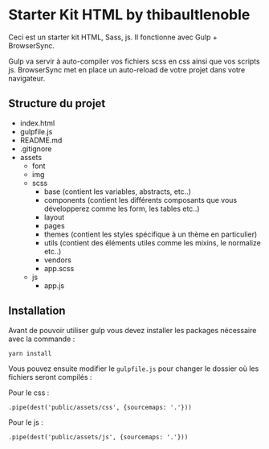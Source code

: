 # Starter Kit HTML by thibaultlenoble

Ceci est un starter kit HTML, Sass, js. Il fonctionne avec Gulp + BrowserSync.

Gulp va servir à auto-compiler vos fichiers scss en css ainsi que vos scripts js.
BrowserSync met en place un auto-reload de votre projet dans votre navigateur.

## Structure du projet

* index.html
* gulpfile.js
* README.md
* .gitignore
* assets
  * font
  * img
  * scss
    * base (contient les variables, abstracts, etc..)
    * components (contient les différents composants que vous développerez comme les form, les tables etc..)
    * layout 
    * pages
    * themes (contient les styles spécifique à un thème en particulier)
    * utils (contient des éléments utiles comme les mixins, le normalize etc..)
    * vendors
    * app.scss
  * js
    * app.js

## Installation 

Avant de pouvoir utiliser gulp vous devez installer les packages nécessaire avec la commande :

```
yarn install
```

Vous pouvez ensuite modifier le `gulpfile.js` pour changer le dossier où les fichiers seront compilés :

Pour le css :
```
.pipe(dest('public/assets/css', {sourcemaps: '.'}))
```

Pour le js :
```
.pipe(dest('public/assets/js', {sourcemaps: '.'}))
```


